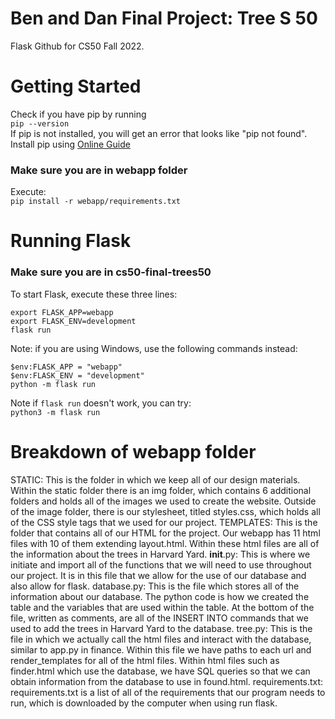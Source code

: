# Ben and Dan Final Project: Tree S 50

Flask Github for CS50 Fall 2022.

# Getting Started

Check if you have pip by running <br/>
`pip --version` <br/>
If pip is not installed, you will get an error that looks like "pip not found". Install pip using [Online Guide](https://www.geeksforgeeks.org/download-and-install-pip-latest-version/) <br/>
### Make sure you are in webapp folder

Execute: <br/>
`pip install -r webapp/requirements.txt`

# Running Flask

### Make sure you are in cs50-final-trees50

To start Flask, execute these three lines: <br/>

`export FLASK_APP=webapp` <br/>
`export FLASK_ENV=development` <br/>
`flask run`

Note: if you are using Windows, use the following commands instead: <br/>

`$env:FLASK_APP = "webapp"` <br/>
`$env:FLASK_ENV = "development"` <br/>
`python -m flask run`

Note if `flask run` doesn't work, you can try: <br/>
`python3 -m flask run`

# Breakdown of webapp folder
STATIC: This is the folder in which we keep all of our design materials. Within the static folder there is an img folder, which contains 6 additional folders and holds all of the images we used to create the website. Outside of the image folder, there is our stylesheet, titled styles.css, which holds all of the CSS style tags that we used for our project. 
TEMPLATES: This is the folder that contains all of our HTML for the project. Our webapp has 11 html files with 10 of them extending layout.html. Within these html files are all of the information about the trees in Harvard Yard. 
__init__.py: This is where we initiate and import all of the functions that we will need to use throughout our project. It is in this file that we allow for the use of our database and also allow for flask. 
database.py: This is the file which stores all of the information about our database. The python code is how we created the table and the variables that are used within the table. At the bottom of the file, written as comments, are all of the INSERT INTO commands that we used to add the trees in Harvard Yard to the database.
tree.py: This is the file in which we actually call the html files and interact with the database, similar to app.py in finance. Within this file we have paths to each url and render_templates for all of the html files. Within html files such as finder.html which use the database, we have SQL queries so that we can obtain information from the database to use in found.html. 
requirements.txt: requirements.txt is a list of all of the requirements that our program needs to run, which is downloaded by the computer when using run flask. 